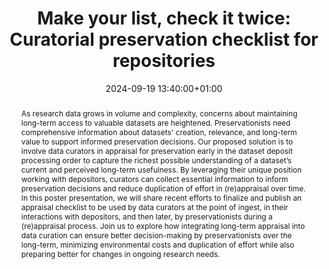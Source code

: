 ---
abstract: "As research data grows in volume and complexity, concerns about maintaining
  long-term access to valuable datasets are heightened. Preservationists need comprehensive
  information about datasets' creation, relevance, and long-term value to support
  informed preservation decisions. Our proposed solution is to involve data curators
  in appraisal for preservation early in the dataset deposit processing order to capture
  the richest possible understanding of a dataset’s current and perceived long-term
  usefulness. By leveraging their unique position working with depositors, curators
  can collect essential information to inform preservation decisions and reduce duplication
  of effort in (re)appraisal over time. \n\nIn this poster presentation, we will share
  recent efforts to finalize and publish an appraisal checklist to be used by data
  curators at the point of ingest, in their interactions with depositors, and then
  later, by preservationists during a (re)appraisal process. Join us to explore how
  integrating long-term appraisal into data curation can ensure better decision-making
  by preservationists over the long-term, minimizing environmental costs and duplication
  of effort while also preparing better for changes in ongoing research needs."
creators:
- Beth Knazook
- Erin Clary
- Mikala Narlock
date: 2024-09-19 13:40:00+01:00
document_url: https://drive.google.com/file/d/1oQjYjNiuhVcMPLM27BDaEX-FJbxQPXF-/view?usp=drive_link
grand_parent: iPRES
institutions: []
keywords:
- approaches to preservation
- from document to data
landing_page_url: https://zenodo.org/records/13645948
language: eng
layout: publication
license: Creative Commons Attribution 4.0 (CC-BY-4.0)
notes_url: https://docs.google.com/document/d/1TyATX9tJYvyL0Wx572QwHZp_tsNIPyhOnbkEfnzDWsg/edit#heading=h.aar4tupij1po
parent: iPRES 2024
publication_type: poster
size: null
slides_url: ''
source_name: iPRES
stream_url: https://www.archief.vlaanderen.be/archief/records/dossiers/5acb210228ce4315ae650812d056a482329eb83ed2dc42398a51505dc153be81/documents/227a2716e87940519b21037d2c2726849f6e82d457d340e6926ae7ec5534600c
title: 'Make your list, check it twice: Curatorial preservation checklist for repositories'
year: 2024
---